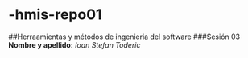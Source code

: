 # -hmis-repo01
##Herraamientas y métodos de ingenieria del software
###Sesión 03
**Nombre y apellido:**
*Ioan Stefan Toderic*
